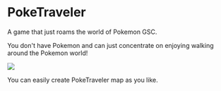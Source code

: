 # PokeTraveler

A game that just roams the world of Pokemon GSC.

You don't have Pokemon and can just concentrate on enjoying walking around the Pokemon world!

<img src="https://imgur.com/gUY4VT2.png" />

You can easily create PokeTraveler map as you like.
